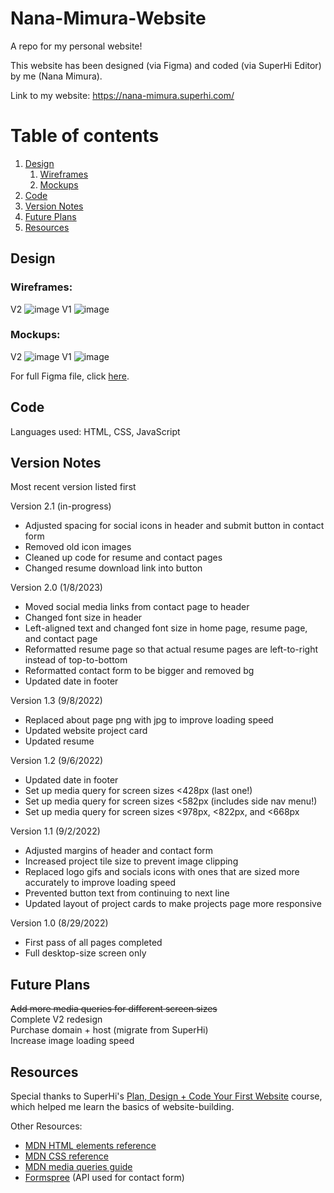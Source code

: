# Nana-Mimura-Website
A repo for my personal website!

This website has been designed (via Figma) and coded (via SuperHi Editor) by me (Nana Mimura).

Link to my website: https://nana-mimura.superhi.com/

# Table of contents
1. [Design](#design)
   1. [Wireframes](#wireframes)
   2. [Mockups](#mockups)
2. [Code](#code)
3. [Version Notes](#version-notes)
4. [Future Plans](#future-plans)
5. [Resources](#resources)

## Design
### Wireframes:
V2
![image](https://user-images.githubusercontent.com/35053487/211252241-1e625faa-a6ea-4331-9df4-e276bb2aa273.png)
V1
![image](https://user-images.githubusercontent.com/35053487/187111562-0f6c5eb1-0a89-4ead-94e8-d6459ee76874.png)

### Mockups:
V2
![image](https://user-images.githubusercontent.com/35053487/211251894-cbdf145c-8834-4f5e-88e8-0970fa9e2988.png)
V1
![image](https://user-images.githubusercontent.com/35053487/187113843-92848c7f-b1da-44d1-aec9-89be83d69ec0.png)

For full Figma file, click [here](https://www.figma.com/file/xVuzropjUN1O7zcc9IRnfi/nana-mimura).

## Code
Languages used: HTML, CSS, JavaScript

## Version Notes
Most recent version listed first

Version 2.1 (in-progress)
- Adjusted spacing for social icons in header and submit button in contact form
- Removed old icon images
- Cleaned up code for resume and contact pages
- Changed resume download link into button

Version 2.0 (1/8/2023)
- Moved social media links from contact page to header
- Changed font size in header
- Left-aligned text and changed font size in home page, resume page, and contact page
- Reformatted resume page so that actual resume pages are left-to-right instead of top-to-bottom
- Reformatted contact form to be bigger and removed bg
- Updated date in footer

Version 1.3 (9/8/2022)
- Replaced about page png with jpg to improve loading speed
- Updated website project card
- Updated resume

Version 1.2 (9/6/2022)
- Updated date in footer
- Set up media query for screen sizes <428px (last one!)
- Set up media query for screen sizes <582px (includes side nav menu!)
- Set up media query for screen sizes <978px, <822px, and <668px

Version 1.1 (9/2/2022)
- Adjusted margins of header and contact form
- Increased project tile size to prevent image clipping
- Replaced logo gifs and socials icons with ones that are sized more accurately to improve loading speed
- Prevented button text from continuing to next line
- Updated layout of project cards to make projects page more responsive

Version 1.0 (8/29/2022)
- First pass of all pages completed
- Full desktop-size screen only

## Future Plans
~~Add more media queries for different screen sizes~~
<br>
Complete V2 redesign
<br>
Purchase domain + host (migrate from SuperHi)
<br>
Increase image loading speed

## Resources
Special thanks to SuperHi's [Plan, Design + Code Your First Website](https://student.superhi.com/plan-design-code) course, which helped me learn the basics of website-building.

Other Resources:
- [MDN HTML elements reference](https://developer.mozilla.org/en-US/docs/Web/HTML/Element)
- [MDN CSS reference](https://developer.mozilla.org/en-US/docs/Web/CSS/Reference)
- [MDN media queries guide](https://developer.mozilla.org/en-US/docs/Learn/CSS/CSS_layout/Media_queries)
- [Formspree](https://formspree.io/) (API used for contact form)
